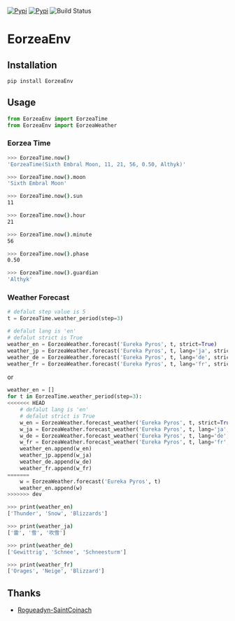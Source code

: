 
[![Pypi](https://img.shields.io/pypi/v/eorzeaenv.svg?style=flat-square)](https://pypi.org/project/EorzeaEnv/)
[![Pypi](https://img.shields.io/pypi/pyversions/eorzeaenv.svg?style=flat-square)](https://pypi.org/project/EorzeaEnv/)
![Build Status](https://img.shields.io/travis/EltonChou/EorzeaEnv.svg?style=flat-square)

# EorzeaEnv
## Installation
```
pip install EorzeaEnv
```

## Usage
```py
from EorzeaEnv import EorzeaTime
from EorzeaEnv import EorzeaWeather
```

### Eorzea Time

```sh
>>> EorzeaTime.now()
'EorzeaTime(Sixth Embral Moon, 11, 21, 56, 0.50, Althyk)'

>>> EorzeaTime.now().moon
'Sixth Embral Moon'

>>> EorzeaTime.now().sun
11

>>> EorzeaTime.now().hour
21

>>> EorzeaTime.now().minute
56

>>> EorzeaTime.now().phase
0.50

>>> EorzeaTime.now().guardian
'Althyk'
```

### Weather Forecast
```python
# defalut step value is 5
t = EorzeaTime.weather_period(step=3)

# defalut lang is 'en'
# defalut strict is True
weather_en = EorzeaWeather.forecast('Eureka Pyros', t, strict=True)
weather_jp = EorzeaWeather.forecast('Eureka Pyros', t, lang='ja', strict=True)
weather_de = EorzeaWeather.forecast('Eureka Pyros', t, lang='de', strict=True)
weather_fr = EorzeaWeather.forecast('Eureka Pyros', t, lang='fr', strict=True)
```
or
```py
weather_en = []
for t in EorzeaTime.weather_period(step=3):
<<<<<<< HEAD
    # defalut lang is 'en'
    # defalut strict is True
    w_en = EorzeaWeather.forecast_weather('Eureka Pyros', t, strict=True)
    w_ja = EorzeaWeather.forecast_weather('Eureka Pyros', t, lang='ja', strict=True)
    w_de = EorzeaWeather.forecast_weather('Eureka Pyros', t, lang='de', strict=True)
    w_fr = EorzeaWeather.forecast_weather('Eureka Pyros', t, lang='fr', strict=True)
    weather_en.append(w_en)
    weather_jp.append(w_ja)
    weather_de.append(w_de)
    weather_fr.append(w_fr)
=======
    w = EorzeaWeather.forecast('Eureka Pyros', t)
    weather_en.append(w)
>>>>>>> dev
```

```sh
>>> print(weather_en)
['Thunder', 'Snow', 'Blizzards']

>>> print(weather_ja)
['雷', '雪', '吹雪']

>>> print(weather_de)
['Gewittrig', 'Schnee', 'Schneesturm']

>>> print(weather_fr)
['Orages', 'Neige', 'Blizzard']
```
## Thanks
- [Rogueadyn-SaintCoinach](https://github.com/Rogueadyn/SaintCoinach)
